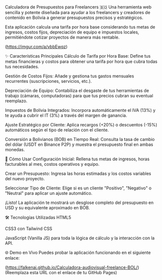 Calculadora de Presupuestos para Freelancers 🇧🇴
Una herramienta web sencilla y potente diseñada para ayudar a los freelancers y creadores de contenido en Bolivia a generar presupuestos precisos y estratégicos.

Esta aplicación calcula una tarifa por hora base considerando tus metas de ingresos, costos fijos, depreciación de equipo e impuestos locales, permitiéndote cotizar proyectos de manera más rentable.

(https://imgur.com/a/vbbEwqz)

✨ Características Principales
Cálculo de Tarifa por Hora Base: Define tus metas financieras y costos para obtener una tarifa por hora que cubra todas tus necesidades.

Gestión de Costos Fijos: Añade y gestiona tus gastos mensuales recurrentes (suscripciones, servicios, etc.).

Depreciación de Equipo: Contabiliza el desgaste de tus herramientas de trabajo (cámaras, computadoras) para que tus precios cubran su eventual reemplazo.

Impuestos de Bolivia Integrados: Incorpora automáticamente el IVA (13%) y te ayuda a cubrir el IT (3%) a través del margen de ganancia.

Ajuste Estratégico por Cliente: Aplica recargos (+20%) o descuentos (-15%) automáticos según el tipo de relación con el cliente.

Conversión a Bolivianos (BOB) en Tiempo Real: Consulta la tasa de cambio del dólar (USDT en Binance P2P) y muestra el presupuesto final en ambas monedas.

🚀 Cómo Usar
Configuración Inicial: Rellena tus metas de ingresos, horas facturables al mes, costos operativos y equipo.

Crear un Presupuesto: Ingresa las horas estimadas y los costos variables del nuevo proyecto.

Seleccionar Tipo de Cliente: Elige si es un cliente "Positivo", "Negativo" o "Neutral" para aplicar un ajuste automático.

¡Listo! La aplicación te mostrará un desglose completo del presupuesto en USD y su equivalente aproximado en BOB.

🛠️ Tecnologías Utilizadas
HTML5

CSS3 con Tailwind CSS

JavaScript (Vanilla JS) para toda la lógica de cálculo y la interacción con la API.

🌐 Demo en Vivo
Puedes probar la aplicación funcionando en el siguiente enlace:

(https://falkenai.github.io/Calculadora-audiovisual-freelance-BOL/)
(Reemplaza esta URL con el enlace de tu GitHub Pages)
